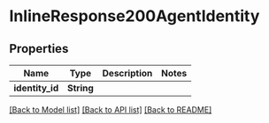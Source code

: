 # InlineResponse200AgentIdentity

## Properties

Name | Type | Description | Notes
------------ | ------------- | ------------- | -------------
**identity_id** | **String** |  | 

[[Back to Model list]](../README.md#documentation-for-models) [[Back to API list]](../README.md#documentation-for-api-endpoints) [[Back to README]](../README.md)


